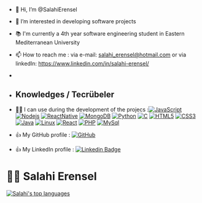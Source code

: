 - 👋 Hi, I’m @SalahiErensel
- 👀 I’m interested in developing software projects
- 📚 I'm currently a 4th year software engineering student in Eastern Mediterranean University
- 📫 How to reach me : via e-mail: salahi_erensel@hotmail.com or via linkedIn: https://www.linkedin.com/in/salahi-erensel/
-
-  ## Knowledges / Tecrübeler
- 👨‍💻 I can use during the development of the projecs :[![JavaScript](https://img.shields.io/badge/-JavaScript-black?style=flat-square&logo=javascript&link=https://github.com/SalahiErensel/)](https://github.com/SalahiErensel/)
[![Nodejs](https://img.shields.io/badge/-Nodejs-black?style=flat-square&logo=nodejs&link=https://github.com/SalahiErensel/)](https://github.com/SalahiErensel/)
[![ReactNative](https://img.shields.io/badge/-ReactNative-black?style=flat-square&logo=reactnative&link=https://github.com/SalahiErensel/)](https://github.com/SalahiErensel/)
[![MongoDB](https://img.shields.io/badge/-MongoDB-black?style=flat-square&logo=mongodb&link=https://github.com/SalahiErensel/)](https://github.com/SalahiErensel/)
[![Python](https://img.shields.io/badge/Python-FFD700?style=flat-square&logo=python&link=https://github.com/SalahiErensel/)](https://github.com/SalahiErensel/)
[![C](https://img.shields.io/badge/-A8B9CC?style=flat-square&logo=c&logoColor=white&link=https://github.com/SalahiErensel)](https://github.com/SalahiErensel/)
[![HTML5](https://img.shields.io/badge/-HTML5-E34F26?style=flat-square&logo=html5&logoColor=white&link=https://github.com/SalahiErensel/)](https://github.com/SalahiErensel/)
[![CSS3](https://img.shields.io/badge/-CSS3-1572B6?style=flat-square&logo=css3&link=https://github.com/SalahiErensel/)](https://github.com/SalahiErensel/)
[![Java](https://img.shields.io/badge/-Java-black?style=flat-square&logo=java&link=https://github.com/SalahiErensel/)](https://github.com/SalahiErensel/)
[![Linux](https://img.shields.io/badge/-Linux-black?style=flat-square&logo=linux&link=https://github.com/SalahiErensel/)](https://github.com/SalahiErensel/)
[![React](https://img.shields.io/badge/-React-black?style=flat-square&logo=react&link=https://github.com/SalahiErensel/)](https://github.com/SalahiErensel/)
[![PHP](https://img.shields.io/badge/-PHP-black?style=flat-square&logo=PHP&link=https://github.com/SalahiErensel/)](https://github.com/SalahiErensel/)
[![MySql](https://img.shields.io/badge/-MySql-black?style=flat-square&logo=MySql&link=https://github.com/SalahiErensel/)](https://github.com/SalahiErensel/)



- 👍 My GitHub profile : [![GitHub](https://img.shields.io/badge/-GitHub-181717?style=flat-square&logo=github&link=https://github.com/SalahiErensel/)](https://github.com/SalahiErensel/)
- 👍 My LinkedIn profile :  [![Linkedin Badge](https://img.shields.io/badge/-LinkedIn-blue?style=flat-square&logo=Linkedin&logoColor=white&link=https://www.linkedin.com/in/salahi-erensel-ab59a2232/)](https://www.linkedin.com/in/salahi-erensel-ab59a2232/)
# :man_technologist: Salahi Erensel
[![Salahi's top languages](https://github-readme-stats.vercel.app/api/top-langs/?username=SalahiErensel&theme=blue-green)](https://github.com/SalahiErensel/)

